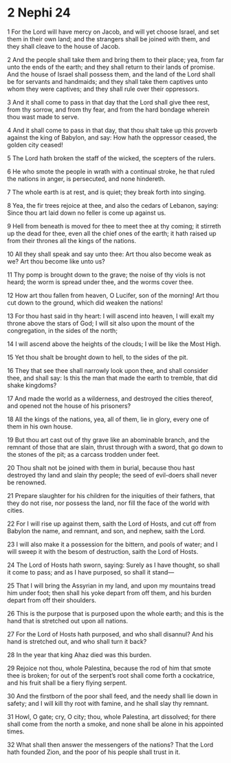 # 2 Nephi 24

1 For the Lord will have mercy on Jacob, and will yet choose Israel, and set them in their own land; and the strangers shall be joined with them, and they shall cleave to the house of Jacob.

2 And the people shall take them and bring them to their place; yea, from far unto the ends of the earth; and they shall return to their lands of promise. And the house of Israel shall possess them, and the land of the Lord shall be for servants and handmaids; and they shall take them captives unto whom they were captives; and they shall rule over their oppressors.

3 And it shall come to pass in that day that the Lord shall give thee rest, from thy sorrow, and from thy fear, and from the hard bondage wherein thou wast made to serve.

4 And it shall come to pass in that day, that thou shalt take up this proverb against the king of Babylon, and say: How hath the oppressor ceased, the golden city ceased!

5 The Lord hath broken the staff of the wicked, the scepters of the rulers.

6 He who smote the people in wrath with a continual stroke, he that ruled the nations in anger, is persecuted, and none hindereth.

7 The whole earth is at rest, and is quiet; they break forth into singing.

8 Yea, the fir trees rejoice at thee, and also the cedars of Lebanon, saying: Since thou art laid down no feller is come up against us.

9 Hell from beneath is moved for thee to meet thee at thy coming; it stirreth up the dead for thee, even all the chief ones of the earth; it hath raised up from their thrones all the kings of the nations.

10 All they shall speak and say unto thee: Art thou also become weak as we? Art thou become like unto us?

11 Thy pomp is brought down to the grave; the noise of thy viols is not heard; the worm is spread under thee, and the worms cover thee.

12 How art thou fallen from heaven, O Lucifer, son of the morning! Art thou cut down to the ground, which did weaken the nations!

13 For thou hast said in thy heart: I will ascend into heaven, I will exalt my throne above the stars of God; I will sit also upon the mount of the congregation, in the sides of the north;

14 I will ascend above the heights of the clouds; I will be like the Most High.

15 Yet thou shalt be brought down to hell, to the sides of the pit.

16 They that see thee shall narrowly look upon thee, and shall consider thee, and shall say: Is this the man that made the earth to tremble, that did shake kingdoms?

17 And made the world as a wilderness, and destroyed the cities thereof, and opened not the house of his prisoners?

18 All the kings of the nations, yea, all of them, lie in glory, every one of them in his own house.

19 But thou art cast out of thy grave like an abominable branch, and the remnant of those that are slain, thrust through with a sword, that go down to the stones of the pit; as a carcass trodden under feet.

20 Thou shalt not be joined with them in burial, because thou hast destroyed thy land and slain thy people; the seed of evil-doers shall never be renowned.

21 Prepare slaughter for his children for the iniquities of their fathers, that they do not rise, nor possess the land, nor fill the face of the world with cities.

22 For I will rise up against them, saith the Lord of Hosts, and cut off from Babylon the name, and remnant, and son, and nephew, saith the Lord.

23 I will also make it a possession for the bittern, and pools of water; and I will sweep it with the besom of destruction, saith the Lord of Hosts.

24 The Lord of Hosts hath sworn, saying: Surely as I have thought, so shall it come to pass; and as I have purposed, so shall it stand—

25 That I will bring the Assyrian in my land, and upon my mountains tread him under foot; then shall his yoke depart from off them, and his burden depart from off their shoulders.

26 This is the purpose that is purposed upon the whole earth; and this is the hand that is stretched out upon all nations.

27 For the Lord of Hosts hath purposed, and who shall disannul? And his hand is stretched out, and who shall turn it back?

28 In the year that king Ahaz died was this burden.

29 Rejoice not thou, whole Palestina, because the rod of him that smote thee is broken; for out of the serpent’s root shall come forth a cockatrice, and his fruit shall be a fiery flying serpent.

30 And the firstborn of the poor shall feed, and the needy shall lie down in safety; and I will kill thy root with famine, and he shall slay thy remnant.

31 Howl, O gate; cry, O city; thou, whole Palestina, art dissolved; for there shall come from the north a smoke, and none shall be alone in his appointed times.

32 What shall then answer the messengers of the nations? That the Lord hath founded Zion, and the poor of his people shall trust in it.
